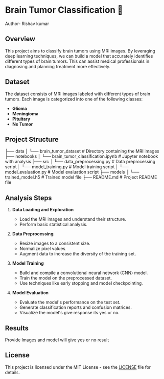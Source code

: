 # Brain Tumor Classification 🧠

Author- Rishav kumar

## Overview

This project aims to classify brain tumors using MRI images. By leveraging deep learning techniques, we can build a model that accurately identifies different types of brain tumors. This can assist medical professionals in diagnosing and planning treatment more effectively.

## Dataset

The dataset consists of MRI images labeled with different types of brain tumors. Each image is categorized into one of the following classes:

- **Glioma**
- **Meningioma**
- **Pituitary**
- **No Tumor**

## Project Structure

├── data
│   └── brain_tumor_dataset             # Directory containing the MRI images
├── notebooks
│   └── brain_tumor_classification.ipynb # Jupyter notebook with analysis
├── src
│   └── data_preprocessing.py            # Data preprocessing script
│   └── model_training.py                # Model training script
│   └── model_evaluation.py              # Model evaluation script
├── models
│   └── trained_model.h5                 # Trained model file
├── README.md                            # Project README file

## Analysis Steps

1. **Data Loading and Exploration**
   - Load the MRI images and understand their structure.
   - Perform basic statistical analysis.

2. **Data Preprocessing**
   - Resize images to a consistent size.
   - Normalize pixel values.
   - Augment data to increase the diversity of the training set.

3. **Model Training**
   - Build and compile a convolutional neural network (CNN) model.
   - Train the model on the preprocessed dataset.
   - Use techniques like early stopping and model checkpointing.

4. **Model Evaluation**
   - Evaluate the model's performance on the test set.
   - Generate classification reports and confusion matrices.
   - Visualize the model's give response its yes or no.

## Results
Provide Images and model will give yes or no result
## License

This project is licensed under the MIT License - see the [LICENSE](LICENSE) file for details.
